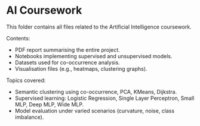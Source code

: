 # AI Coursework

This folder contains all files related to the Artificial Intelligence coursework.

Contents:
- PDF report summarising the entire project.
- Notebooks implementing supervised and unsupervised models.
- Datasets used for co-occurrence analysis.
- Visualisation files (e.g., heatmaps, clustering graphs).

Topics covered:
- Semantic clustering using co-occurrence, PCA, KMeans, Dijkstra.
- Supervised learning: Logistic Regression, Single Layer Perceptron, Small MLP, Deep MLP, Wide MLP.
- Model evaluation under varied scenarios (curvature, noise, class imbalance).
